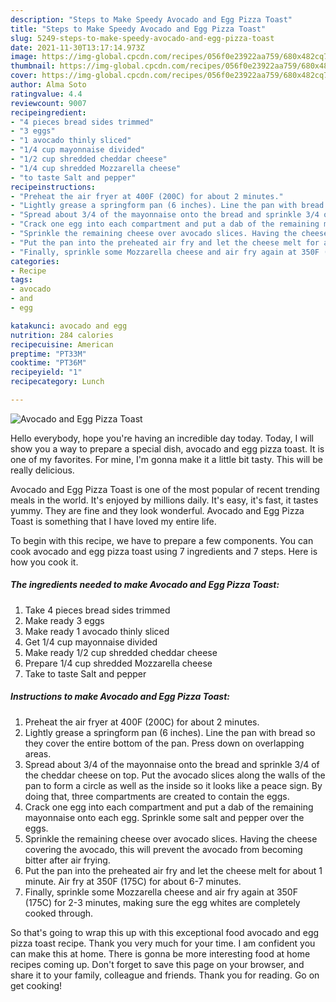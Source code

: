 ```yaml
---
description: "Steps to Make Speedy Avocado and Egg Pizza Toast"
title: "Steps to Make Speedy Avocado and Egg Pizza Toast"
slug: 5249-steps-to-make-speedy-avocado-and-egg-pizza-toast
date: 2021-11-30T13:17:14.973Z
image: https://img-global.cpcdn.com/recipes/056f0e23922aa759/680x482cq70/avocado-and-egg-pizza-toast-recipe-main-photo.jpg
thumbnail: https://img-global.cpcdn.com/recipes/056f0e23922aa759/680x482cq70/avocado-and-egg-pizza-toast-recipe-main-photo.jpg
cover: https://img-global.cpcdn.com/recipes/056f0e23922aa759/680x482cq70/avocado-and-egg-pizza-toast-recipe-main-photo.jpg
author: Alma Soto
ratingvalue: 4.4
reviewcount: 9007
recipeingredient:
- "4 pieces bread sides trimmed"
- "3 eggs"
- "1 avocado thinly sliced"
- "1/4 cup mayonnaise divided"
- "1/2 cup shredded cheddar cheese"
- "1/4 cup shredded Mozzarella cheese"
- "to taste Salt and pepper"
recipeinstructions:
- "Preheat the air fryer at 400F (200C) for about 2 minutes."
- "Lightly grease a springform pan (6 inches). Line the pan with bread so they cover the entire bottom of the pan. Press down on overlapping areas."
- "Spread about 3/4 of the mayonnaise onto the bread and sprinkle 3/4 of the cheddar cheese on top. Put the avocado slices along the walls of the pan to form a circle as well as the inside so it looks like a peace sign. By doing that, three compartments are created to contain the eggs."
- "Crack one egg into each compartment and put a dab of the remaining mayonnaise onto each egg. Sprinkle some salt and pepper over the eggs."
- "Sprinkle the remaining cheese over avocado slices. Having the cheese covering the avocado, this will prevent the avocado from becoming bitter after air frying."
- "Put the pan into the preheated air fry and let the cheese melt for about 1 minute. Air fry at 350F (175C) for about 6-7 minutes."
- "Finally, sprinkle some Mozzarella cheese and air fry again at 350F (175C) for 2-3 minutes, making sure the egg whites are completely cooked through."
categories:
- Recipe
tags:
- avocado
- and
- egg

katakunci: avocado and egg 
nutrition: 284 calories
recipecuisine: American
preptime: "PT33M"
cooktime: "PT36M"
recipeyield: "1"
recipecategory: Lunch

---
```



![Avocado and Egg Pizza Toast](https://img-global.cpcdn.com/recipes/056f0e23922aa759/680x482cq70/avocado-and-egg-pizza-toast-recipe-main-photo.jpg)

Hello everybody, hope you're having an incredible day today. Today, I will show you a way to prepare a special dish, avocado and egg pizza toast. It is one of my favorites. For mine, I'm gonna make it a little bit tasty. This will be really delicious.

Avocado and Egg Pizza Toast is one of the most popular of recent trending meals in the world. It's enjoyed by millions daily. It's easy, it's fast, it tastes yummy. They are fine and they look wonderful. Avocado and Egg Pizza Toast is something that I have loved my entire life.




To begin with this recipe, we have to prepare a few components. You can cook avocado and egg pizza toast using 7 ingredients and 7 steps. Here is how you cook it.

<!--inarticleads1-->

##### The ingredients needed to make Avocado and Egg Pizza Toast:

1. Take 4 pieces bread sides trimmed
1. Make ready 3 eggs
1. Make ready 1 avocado thinly sliced
1. Get 1/4 cup mayonnaise divided
1. Make ready 1/2 cup shredded cheddar cheese
1. Prepare 1/4 cup shredded Mozzarella cheese
1. Take to taste Salt and pepper




<!--inarticleads2-->

##### Instructions to make Avocado and Egg Pizza Toast:

1. Preheat the air fryer at 400F (200C) for about 2 minutes.
1. Lightly grease a springform pan (6 inches). Line the pan with bread so they cover the entire bottom of the pan. Press down on overlapping areas.
1. Spread about 3/4 of the mayonnaise onto the bread and sprinkle 3/4 of the cheddar cheese on top. Put the avocado slices along the walls of the pan to form a circle as well as the inside so it looks like a peace sign. By doing that, three compartments are created to contain the eggs.
1. Crack one egg into each compartment and put a dab of the remaining mayonnaise onto each egg. Sprinkle some salt and pepper over the eggs.
1. Sprinkle the remaining cheese over avocado slices. Having the cheese covering the avocado, this will prevent the avocado from becoming bitter after air frying.
1. Put the pan into the preheated air fry and let the cheese melt for about 1 minute. Air fry at 350F (175C) for about 6-7 minutes.
1. Finally, sprinkle some Mozzarella cheese and air fry again at 350F (175C) for 2-3 minutes, making sure the egg whites are completely cooked through.




So that's going to wrap this up with this exceptional food avocado and egg pizza toast recipe. Thank you very much for your time. I am confident you can make this at home. There is gonna be more interesting food at home recipes coming up. Don't forget to save this page on your browser, and share it to your family, colleague and friends. Thank you for reading. Go on get cooking!
